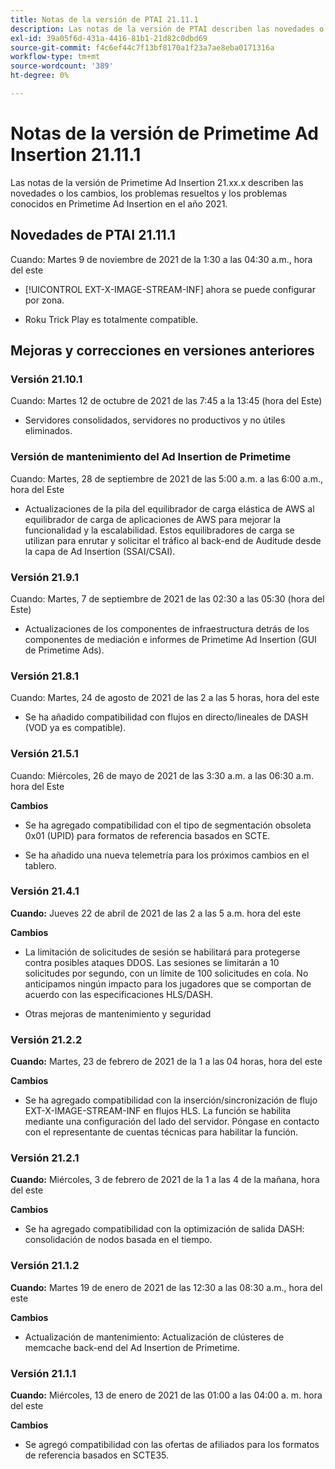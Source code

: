 ```yaml
---
title: Notas de la versión de PTAI 21.11.1
description: Las notas de la versión de PTAI describen las novedades o los cambios, los problemas resueltos y conocidos de Primetime Ad Insertion en el año 2021.
exl-id: 39a05f6d-431a-4416-81b1-21d82c0dbd69
source-git-commit: f4c6ef44c7f13bf8170a1f23a7ae8eba0171316a
workflow-type: tm+mt
source-wordcount: '389'
ht-degree: 0%

---
```


# Notas de la versión de Primetime Ad Insertion 21.11.1

Las notas de la versión de Primetime Ad Insertion 21.xx.x describen las novedades o los cambios, los problemas resueltos y los problemas conocidos en Primetime Ad Insertion en el año 2021.

## Novedades de PTAI 21.11.1

Cuando: Martes 9 de noviembre de 2021 de la 1:30 a las 04:30 a.m., hora del este

* [!UICONTROL EXT-X-IMAGE-STREAM-INF] ahora se puede configurar por zona.

* Roku Trick Play es totalmente compatible.

## Mejoras y correcciones en versiones anteriores

### Versión 21.10.1

Cuando: Martes 12 de octubre de 2021 de las 7:45 a la 13:45 (hora del Este)

* Servidores consolidados, servidores no productivos y no útiles eliminados.

### Versión de mantenimiento del Ad Insertion de Primetime

Cuando: Martes, 28 de septiembre de 2021 de las 5:00 a.m. a las 6:00 a.m., hora del Este

* Actualizaciones de la pila del equilibrador de carga elástica de AWS al equilibrador de carga de aplicaciones de AWS para mejorar la funcionalidad y la escalabilidad. Estos equilibradores de carga se utilizan para enrutar y solicitar el tráfico al back-end de Auditude desde la capa de Ad Insertion (SSAI/CSAI).

### Versión 21.9.1

Cuando: Martes, 7 de septiembre de 2021 de las 02:30 a las 05:30 (hora del Este)

* Actualizaciones de los componentes de infraestructura detrás de los componentes de mediación e informes de Primetime Ad Insertion (GUI de Primetime Ads).

### Versión 21.8.1

Cuando: Martes, 24 de agosto de 2021 de las 2 a las 5 horas, hora del este

* Se ha añadido compatibilidad con flujos en directo/lineales de DASH (VOD ya es compatible).

### Versión 21.5.1

Cuando: Miércoles, 26 de mayo de 2021 de las 3:30 a.m. a las 06:30 a.m. hora del Este

**Cambios**

* Se ha agregado compatibilidad con el tipo de segmentación obsoleta 0x01 (UPID) para formatos de referencia basados en SCTE.

* Se ha añadido una nueva telemetría para los próximos cambios en el tablero.

### Versión 21.4.1

**Cuando:** Jueves 22 de abril de 2021 de las 2 a las 5 a.m. hora del este

**Cambios**

* La limitación de solicitudes de sesión se habilitará para protegerse contra posibles ataques DDOS. Las sesiones se limitarán a 10 solicitudes por segundo, con un límite de 100 solicitudes en cola. No anticipamos ningún impacto para los jugadores que se comportan de acuerdo con las especificaciones HLS/DASH.

* Otras mejoras de mantenimiento y seguridad

### Versión 21.2.2

**Cuando:** Martes, 23 de febrero de 2021 de la 1 a las 04 horas, hora del este

**Cambios**

* Se ha agregado compatibilidad con la inserción/sincronización de flujo EXT-X-IMAGE-STREAM-INF en flujos HLS. La función se habilita mediante una configuración del lado del servidor. Póngase en contacto con el representante de cuentas técnicas para habilitar la función.

### Versión 21.2.1

**Cuando:** Miércoles, 3 de febrero de 2021 de la 1 a las 4 de la mañana, hora del este

**Cambios**

* Se ha agregado compatibilidad con la optimización de salida DASH: consolidación de nodos basada en el tiempo.

### Versión 21.1.2

**Cuando:** Martes 19 de enero de 2021 de las 12:30 a las 08:30 a.m., hora del este

**Cambios**

* Actualización de mantenimiento: Actualización de clústeres de memcache back-end del Ad Insertion de Primetime.

### Versión 21.1.1

**Cuando:** Miércoles, 13 de enero de 2021 de las 01:00 a las 04:00 a. m. hora del este

**Cambios**

* Se agregó compatibilidad con las ofertas de afiliados para los formatos de referencia basados en SCTE35.
